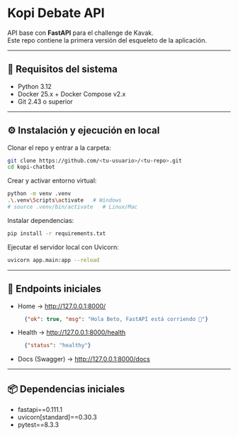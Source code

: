 # Kopi Debate API

API base con **FastAPI** para el challenge de Kavak.  
Este repo contiene la primera versión del esqueleto de la aplicación.

---

## 🚀 Requisitos del sistema

- Python 3.12
- Docker 25.x + Docker Compose v2.x
- Git 2.43 o superior

---

## ⚙️ Instalación y ejecución en local

Clonar el repo y entrar a la carpeta:

```bash
git clone https://github.com/<tu-usuario>/<tu-repo>.git
cd kopi-chatbot
```

Crear y activar entorno virtual:

```bash
python -m venv .venv
.\.venv\Scripts\activate   # Windows
# source .venv/bin/activate   # Linux/Mac
```

Instalar dependencias:

```bash
pip install -r requirements.txt
```

Ejecutar el servidor local con Uvicorn:

```bash
uvicorn app.main:app --reload
```

---

## 📡 Endpoints iniciales

- Home → http://127.0.0.1:8000/  
  ```json
    {"ok": true, "msg": "Hola Beto, FastAPI está corriendo 👋"}
  ```

- Health → http://127.0.0.1:8000/health  
  ```json
    {"status": "healthy"}
  ```

- Docs (Swagger) → http://127.0.0.1:8000/docs

---

## 📦 Dependencias iniciales

- fastapi==0.111.1  
- uvicorn[standard]==0.30.3  
- pytest==8.3.3
